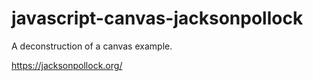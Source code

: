 # javascript-canvas-jacksonpollock

A deconstruction of a canvas example.

https://jacksonpollock.org/
